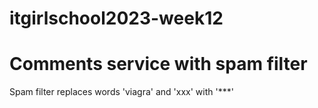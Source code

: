 # itgirlschool2023-week12
<h1>Comments service with spam filter</h1>
Spam filter replaces words 'viagra' and 'xxx' with '***' 
